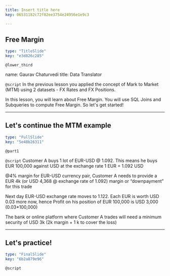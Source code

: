 ```yaml
---
title: Insert title here
key: 06531182c72f02ee3754e24956e1e9c3

---
```

## Free Margin

```yaml
type: "TitleSlide"
key: "e3d826c285"
```

`@lower_third`

name: Gaurav Chaturvedi
title: Data Translator


`@script`
In the previous lesson you applied the concept of Mark to Market (MTM) using 2 datasets - FX Rates and FX Positions. 

In this lesson, you will learn about Free Margin. You will use SQL Joins and Subqueries to compute Free Margin. So let's get started!


---
## Let's continue the MTM example

```yaml
type: "FullSlide"
key: "5e48b26311"
```

`@part1`



`@script`
Customer A buys 1 lot of EUR-USD @ 1.092. This means he buys EUR 100,000 against USD at the exchange rate 1 EUR = 1.092 USD

@4% margin for EUR-USD currency pair, Customer A needs to provide a EUR 4k (or USD 4,368 @ exchange rate of 1.092) margin or “downpayment” for this trade

Next day EUR-USD exchange rate moves to 1.122. Each EUR is worth USD 0.03 more now, hence Profit on his position of EUR 100,000 is USD 3,000 (0.03*100,000)

The bank or online platform where Customer A trades  will need a minimum security of USD 3k (2k margin + 1 k to cover the loss)


---
## Let's practice!

```yaml
type: "FinalSlide"
key: "6b2a879e96"
```

`@script`


